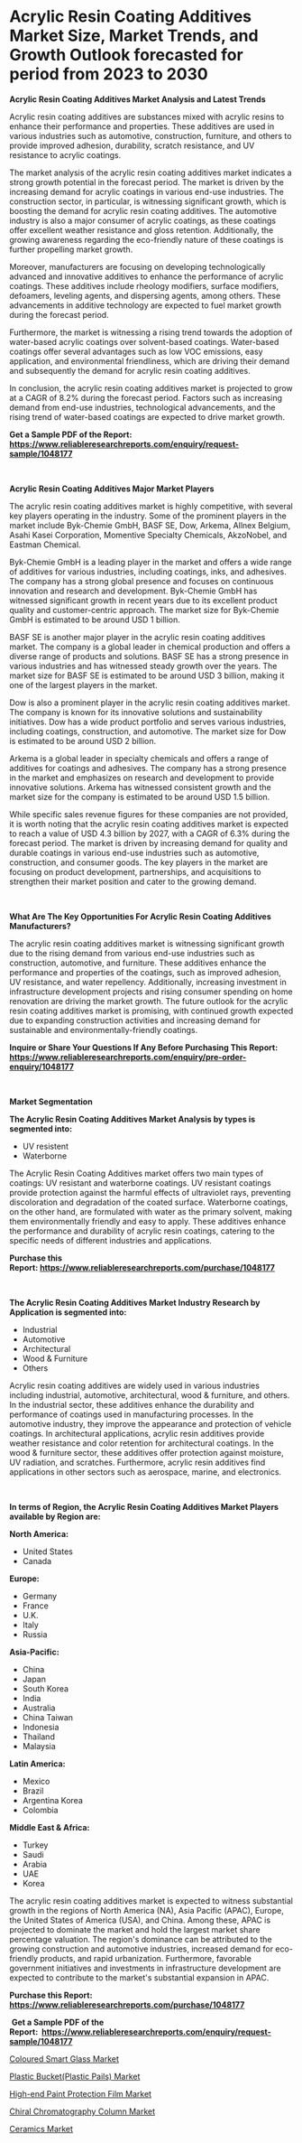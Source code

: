 <p><h1>Acrylic Resin Coating Additives Market Size, Market Trends, and Growth Outlook forecasted for period from 2023 to 2030</h1></p><p><strong>Acrylic Resin Coating Additives Market Analysis and Latest Trends</strong></p>
<p><p>Acrylic resin coating additives are substances mixed with acrylic resins to enhance their performance and properties. These additives are used in various industries such as automotive, construction, furniture, and others to provide improved adhesion, durability, scratch resistance, and UV resistance to acrylic coatings.</p><p>The market analysis of the acrylic resin coating additives market indicates a strong growth potential in the forecast period. The market is driven by the increasing demand for acrylic coatings in various end-use industries. The construction sector, in particular, is witnessing significant growth, which is boosting the demand for acrylic resin coating additives. The automotive industry is also a major consumer of acrylic coatings, as these coatings offer excellent weather resistance and gloss retention. Additionally, the growing awareness regarding the eco-friendly nature of these coatings is further propelling market growth.</p><p>Moreover, manufacturers are focusing on developing technologically advanced and innovative additives to enhance the performance of acrylic coatings. These additives include rheology modifiers, surface modifiers, defoamers, leveling agents, and dispersing agents, among others. These advancements in additive technology are expected to fuel market growth during the forecast period.</p><p>Furthermore, the market is witnessing a rising trend towards the adoption of water-based acrylic coatings over solvent-based coatings. Water-based coatings offer several advantages such as low VOC emissions, easy application, and environmental friendliness, which are driving their demand and subsequently the demand for acrylic resin coating additives.</p><p>In conclusion, the acrylic resin coating additives market is projected to grow at a CAGR of 8.2% during the forecast period. Factors such as increasing demand from end-use industries, technological advancements, and the rising trend of water-based coatings are expected to drive market growth.</p></p>
<p><strong>Get a Sample PDF of the Report:&nbsp; <a href="https://www.reliableresearchreports.com/enquiry/request-sample/1048177">https://www.reliableresearchreports.com/enquiry/request-sample/1048177</a></strong></p>
<p>&nbsp;</p>
<p><strong>Acrylic Resin Coating Additives Major Market Players</strong></p>
<p><p>The acrylic resin coating additives market is highly competitive, with several key players operating in the industry. Some of the prominent players in the market include Byk-Chemie GmbH, BASF SE, Dow, Arkema, Allnex Belgium, Asahi Kasei Corporation, Momentive Specialty Chemicals, AkzoNobel, and Eastman Chemical.</p><p>Byk-Chemie GmbH is a leading player in the market and offers a wide range of additives for various industries, including coatings, inks, and adhesives. The company has a strong global presence and focuses on continuous innovation and research and development. Byk-Chemie GmbH has witnessed significant growth in recent years due to its excellent product quality and customer-centric approach. The market size for Byk-Chemie GmbH is estimated to be around USD 1 billion.</p><p>BASF SE is another major player in the acrylic resin coating additives market. The company is a global leader in chemical production and offers a diverse range of products and solutions. BASF SE has a strong presence in various industries and has witnessed steady growth over the years. The market size for BASF SE is estimated to be around USD 3 billion, making it one of the largest players in the market.</p><p>Dow is also a prominent player in the acrylic resin coating additives market. The company is known for its innovative solutions and sustainability initiatives. Dow has a wide product portfolio and serves various industries, including coatings, construction, and automotive. The market size for Dow is estimated to be around USD 2 billion.</p><p>Arkema is a global leader in specialty chemicals and offers a range of additives for coatings and adhesives. The company has a strong presence in the market and emphasizes on research and development to provide innovative solutions. Arkema has witnessed consistent growth and the market size for the company is estimated to be around USD 1.5 billion.</p><p>While specific sales revenue figures for these companies are not provided, it is worth noting that the acrylic resin coating additives market is expected to reach a value of USD 4.3 billion by 2027, with a CAGR of 6.3% during the forecast period. The market is driven by increasing demand for quality and durable coatings in various end-use industries such as automotive, construction, and consumer goods. The key players in the market are focusing on product development, partnerships, and acquisitions to strengthen their market position and cater to the growing demand.</p></p>
<p>&nbsp;</p>
<p><strong>What Are The Key Opportunities For Acrylic Resin Coating Additives Manufacturers?</strong></p>
<p><p>The acrylic resin coating additives market is witnessing significant growth due to the rising demand from various end-use industries such as construction, automotive, and furniture. These additives enhance the performance and properties of the coatings, such as improved adhesion, UV resistance, and water repellency. Additionally, increasing investment in infrastructure development projects and rising consumer spending on home renovation are driving the market growth. The future outlook for the acrylic resin coating additives market is promising, with continued growth expected due to expanding construction activities and increasing demand for sustainable and environmentally-friendly coatings.</p></p>
<p><strong>Inquire or Share Your Questions If Any Before Purchasing This Report: <a href="https://www.reliableresearchreports.com/enquiry/pre-order-enquiry/1048177">https://www.reliableresearchreports.com/enquiry/pre-order-enquiry/1048177</a></strong></p>
<p>&nbsp;</p>
<p><strong>Market Segmentation</strong></p>
<p><strong>The Acrylic Resin Coating Additives Market Analysis by types is segmented into:</strong></p>
<p><ul><li>UV resistent</li><li>Waterborne</li></ul></p>
<p><p>The Acrylic Resin Coating Additives market offers two main types of coatings: UV resistant and waterborne coatings. UV resistant coatings provide protection against the harmful effects of ultraviolet rays, preventing discoloration and degradation of the coated surface. Waterborne coatings, on the other hand, are formulated with water as the primary solvent, making them environmentally friendly and easy to apply. These additives enhance the performance and durability of acrylic resin coatings, catering to the specific needs of different industries and applications.</p></p>
<p><strong>Purchase this Report:&nbsp;<a href="https://www.reliableresearchreports.com/purchase/1048177">https://www.reliableresearchreports.com/purchase/1048177</a></strong></p>
<p>&nbsp;</p>
<p><strong>The Acrylic Resin Coating Additives Market Industry Research by Application is segmented into:</strong></p>
<p><ul><li>Industrial</li><li>Automotive</li><li>Architectural</li><li>Wood & Furniture</li><li>Others</li></ul></p>
<p><p>Acrylic resin coating additives are widely used in various industries including industrial, automotive, architectural, wood & furniture, and others. In the industrial sector, these additives enhance the durability and performance of coatings used in manufacturing processes. In the automotive industry, they improve the appearance and protection of vehicle coatings. In architectural applications, acrylic resin additives provide weather resistance and color retention for architectural coatings. In the wood & furniture sector, these additives offer protection against moisture, UV radiation, and scratches. Furthermore, acrylic resin additives find applications in other sectors such as aerospace, marine, and electronics.</p></p>
<p>&nbsp;</p>
<p><strong>In terms of Region, the Acrylic Resin Coating Additives Market Players available by Region are:</strong></p>
<p>
    <p> <strong> North America: </strong>
        <ul>
            <li>United States</li>
            <li>Canada</li>
        </ul>
        </p> 
    <p> <strong> Europe: </strong>
        <ul>
            <li>Germany</li>
            <li>France</li>
            <li>U.K.</li>
            <li>Italy</li>
            <li>Russia</li>
        </ul>
        </p> 
    <p> <strong> Asia-Pacific: </strong>
        <ul>
            <li>China</li>
            <li>Japan</li>
            <li>South Korea</li>
            <li>India</li>
            <li>Australia</li>
            <li>China Taiwan</li>
            <li>Indonesia</li>
            <li>Thailand</li>
            <li>Malaysia</li>
        </ul>
        </p> 
    <p> <strong> Latin America: </strong>
        <ul>
            <li>Mexico</li>
            <li>Brazil</li>
            <li>Argentina Korea</li>
            <li>Colombia</li>
        </ul>
        </p> 
    <p> <strong> Middle East & Africa: </strong>
        <ul>
            <li>Turkey</li>
            <li>Saudi</li>
            <li>Arabia</li>
            <li>UAE</li>
            <li>Korea</li>
        </ul>
    </p>
    </p>
<p><p>The acrylic resin coating additives market is expected to witness substantial growth in the regions of North America (NA), Asia Pacific (APAC), Europe, the United States of America (USA), and China. Among these, APAC is projected to dominate the market and hold the largest market share percentage valuation. The region's dominance can be attributed to the growing construction and automotive industries, increased demand for eco-friendly products, and rapid urbanization. Furthermore, favorable government initiatives and investments in infrastructure development are expected to contribute to the market's substantial expansion in APAC.</p></p>
<p><strong>Purchase this Report: <a href="https://www.reliableresearchreports.com/purchase/1048177">https://www.reliableresearchreports.com/purchase/1048177</a></strong></p>
<p>&nbsp;<strong>Get a Sample PDF of the Report:&nbsp;&nbsp;<a href="https://www.reliableresearchreports.com/enquiry/request-sample/1048177">https://www.reliableresearchreports.com/enquiry/request-sample/1048177</a></strong></p>
<p><strong></strong></p>
<p><p><a href="https://medium.com/@boydsmitham726/coloured-smart-glass-market-insight-market-trends-growth-forecasted-from-2023-to-2030-9f6d1c30c69d">Coloured Smart Glass Market</a></p><p><a href="https://github.com/grishafomin4852/Market-Research-Report-List-1/blob/main/plastic-bucketplastic-pails-market.md">Plastic Bucket(Plastic Pails) Market</a></p><p><a href="https://medium.com/@jerrodhilll68/high-end-paint-protection-film-market-competitive-analysis-market-trends-and-forecast-to-2030-ad91b126618b">High-end Paint Protection Film Market</a></p><p><a href="https://www.linkedin.com/pulse/chiral-chromatography-column-market-insights-players-edi6f/">Chiral Chromatography Column Market</a></p><p><a href="https://www.linkedin.com/pulse/ceramics-market-insights-players-forecast-till-2030-amplify-brand-dqzmf/">Ceramics Market</a></p></p>
